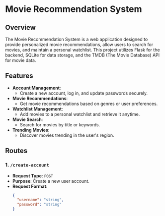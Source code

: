 # Movie Recommendation System

## Overview
The Movie Recommendation System is a web application designed to provide personalized movie recommendations, allow users to search for movies, and maintain a personal watchlist. This project utilizes Flask for the backend, SQLite for data storage, and the TMDB (The Movie Database) API for movie data.

## Features
- **Account Management**:
  - Create a new account, log in, and update passwords securely.
- **Movie Recommendations**:
  - Get movie recommendations based on genres or user preferences.
- **Watchlist Management**:
  - Add movies to a personal watchlist and retrieve it anytime.
- **Movie Search**:
  - Search for movies by title or keywords.
- **Trending Movies**:
  - Discover movies trending in the user's region.

## Routes

### 1. `/create-account`
- **Request Type**: `POST`
- **Purpose**: Create a new user account.
- **Request Format**:
  ```json
  {
    "username": "string",
    "password": "string"
  }
  ```
- **Response Format**:
  ```json
  {
    "message": "Login successful."
  }
  ```

### 2. `/login`
- **Request Type**: `POST`
- **Purpose**: Log in to an existing user account.
- **Request Format**:
  ```json
  {
    "username": "string",
    "password": "string"
  }
  ```
- **Response Format**:
  ```json
  {
    "message": "Login successful."
  }
  ```

### 3. `/update-password`
- **Request Type**: `POST`
- **Purpose**: Update the user's password.
- **Request Format**:
  ```json
  {
    "username": "string",
    "old_password": "string",
    "new_password": "string"
  }
  ```
- **Response Format**:
  ```json
  {
    "message": "Password updated successfully."
  }
  ```

### 4. `/get-recommendations`
- **Request Type**: `POST`
- **Purpose**: Get movie recommendations based on genre and region.
- **Request Format**:
  ```json
  {
    "genre": "string",
    "region": "string"
  }
  ```
- **Response Format**:
  ```json
  {
    "recommendations": [
      {
        "title": "string",
        "overview": "string",
        "release_date": "string"
      }
    ]
  }
  ```

### 5. `/add-to-watchlist`
- **Request Type**: `POST`
- **Purpose**: Add a movie to the user's watchlist.
- **Request Format**:
  ```json
  {
    "username": "string",
    "movie_id": "int"
  }
  ```
- **Response Format**:
  ```json
  {
    "message": "Movie added to watchlist."
  }
  ```

### 6. `/get-watchlist`
- **Request Type**: `POST`
- **Purpose**: Retrieve the user's watchlist.
- **Request Format**:
  ```json
  {
    "username": "string"
  }
  ```
- **Response Format**:
  ```json
  {
    "watchlist": [
      {
        "title": "string",
        "overview": "string",
        "release_date": "string",
        "rating": "float"
      }
    ]
  }
  ```